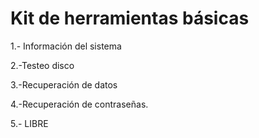 #  Kit de herramientas básicas
 
1.- Información del sistema

2.-Testeo disco

3.-Recuperación de datos

4.-Recuperación de contraseñas.

5.- LIBRE

